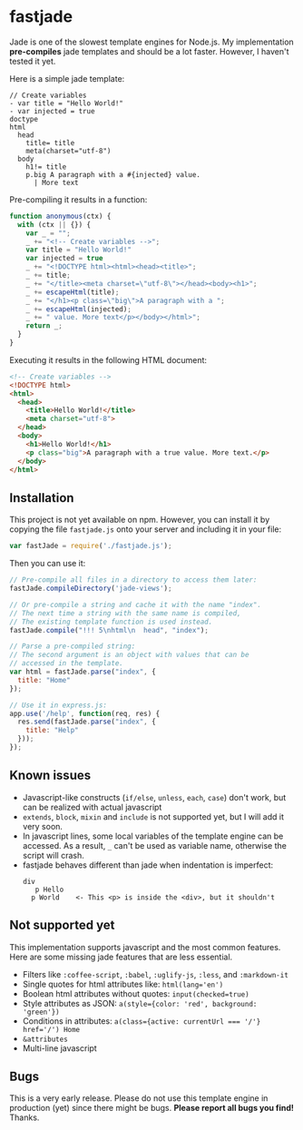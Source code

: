 # fastjade
Jade is one of the slowest template engines for Node.js. My implementation **pre-compiles** jade templates and should be a lot faster. However, I haven't tested it yet.

Here is a simple jade template:

```jade
// Create variables
- var title = "Hello World!"
- var injected = true
doctype
html
  head
    title= title
    meta(charset="utf-8")
  body
    h1!= title
    p.big A paragraph with a #{injected} value. 
      | More text
```

Pre-compiling it results in a function:

```javascript
function anonymous(ctx) {
  with (ctx || {}) {
    var _ = "";
    _ += "<!-- Create variables -->";
    var title = "Hello World!"
    var injected = true
    _ += "<!DOCTYPE html><html><head><title>";
    _ += title;
    _ += "</title><meta charset=\"utf-8\"></head><body><h1>";
    _ += escapeHtml(title);
    _ += "</h1><p class=\"big\">A paragraph with a ";
    _ += escapeHtml(injected);
    _ += " value. More text</p></body></html>";
    return _;
  }
}
```

Executing it results in the following HTML document:

```html
<!-- Create variables -->
<!DOCTYPE html>
<html>
  <head>
    <title>Hello World!</title>
    <meta charset="utf-8">
  </head>
  <body>
    <h1>Hello World!</h1>
    <p class="big">A paragraph with a true value. More text.</p>
  </body>
</html>
```

## Installation

This project is not yet available on npm. However, you can install it by copying the file `fastjade.js` onto your server and including it in your file:

```javascript
var fastJade = require('./fastjade.js');
```

Then you can use it:

```javascript
// Pre-compile all files in a directory to access them later:
fastJade.compileDirectory('jade-views');

// Or pre-compile a string and cache it with the name "index".
// The next time a string with the same name is compiled,
// The existing template function is used instead.
fastJade.compile("!!! 5\nhtml\n  head", "index");

// Parse a pre-compiled string:
// The second argument is an object with values that can be
// accessed in the template.
var html = fastJade.parse("index", {
  title: "Home"
});

// Use it in express.js:
app.use('/help', function(req, res) {
  res.send(fastJade.parse("index", {
    title: "Help"
  }));
});

```

## Known issues

  * Javascript-like constructs (`if/else`, `unless`, `each`, `case`) don't work, but can be realized with actual javascript
  * `extends`, `block`, `mixin` and `include` is not supported yet, but I will add it very soon.
  * In javascript lines, some local variables of the template engine can be accessed. As a result, `_` can't be used as variable name, otherwise the script will crash.
  * fastjade behaves different than jade when indentation is imperfect:
    ```jade
    div
       p Hello
      p World    <- This <p> is inside the <div>, but it shouldn't
    ```

## Not supported yet

This implementation supports javascript and the most common features. Here are some missing jade features that are less essential.

  * Filters like `:coffee-script`, `:babel`, `:uglify-js`, `:less`, and `:markdown-it`
  * Single quotes for html attributes like: `html(lang='en')`
  * Boolean html attributes without quotes: `input(checked=true)`
  * Style attributes as JSON: `a(style={color: 'red', background: 'green'})`
  * Conditions in attributes: `a(class={active: currentUrl === '/'} href='/') Home`
  * `&attributes`
  * Multi-line javascript

## Bugs

This is a very early release. Please do not use this template engine in production (yet) since there might be bugs. **Please report all bugs you find!** Thanks.
